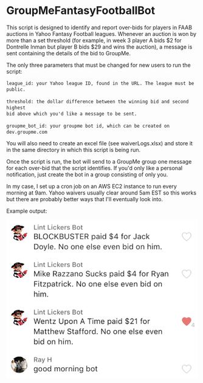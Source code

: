 # GroupMeFantasyFootballBot

This script is designed to identify and report over-bids for players in 
FAAB auctions in Yahoo Fantasy Football leagues. Whenever an auction is won
by more than a set threshold (for example, in week 3 player A bids $2 for 
Dontrelle Inman but player B bids $29 and wins the auction), a message is 
sent containing the details of the bid to GroupMe.

The only three parameters that must be changed for new users to run the script:
    
    league_id: your Yahoo league ID, found in the URL. The league must be public.
    
    threshold: the dollar difference between the winning bid and second highest 
    bid above which you'd like a message to be sent.

    groupme_bot_id: your groupme bot id, which can be created on dev.groupme.com
    
You will also need to create an excel file (see waiverLogs.xlsx) and 
store it in the same directory in which this script is being run.

Once the script is run, the bot will send to a GroupMe group one message for 
each over-bid that the script identifies. If you'd only like a personal 
notification, just create the bot in a group consisting of only you.

In my case, I set up a cron job on an AWS EC2 instance to run every morning at 9am. 
Yahoo waivers usually clear around 5am EST so this works but there are probably
better ways that I'll eventually look into.

Example output: 

![alt text](https://github.com/sameervinayak31/GroupMeFantasyFootballBot/blob/master/IMG_4985-1.png)

